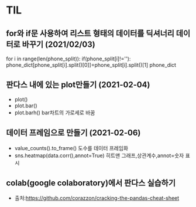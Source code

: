 # TIL
## for와 if문 사용하여 리스트 형태의 데이터를 딕셔너리 데이터로 바꾸기 (2021/02/03)
 for i in range(len(phone_split)):
    if(phone_split[i]!=''):
        phone_dict[phone_split[i].split()[0]]=phone_split[i].split()[1]
phone_dict

## 판다스 내에 있는 plot만들기 (2021-02-04)
* plot()
* plot.bar()
* plot.barh() bar차트의 가로세로 바꿈


## 데이터 프레임으로 만들기 (2021-02-06)
* value_counts().to_frame() 도수를 데이터 프레임화
* sns.heatmap(data.corr(),annot=True) 히트맨 그래프,상관계수,annot=숫자 표시

## colab(google colaboratory)에서 판다스 실습하기 
* 출처:https://github.com/corazzon/cracking-the-pandas-cheat-sheet 
